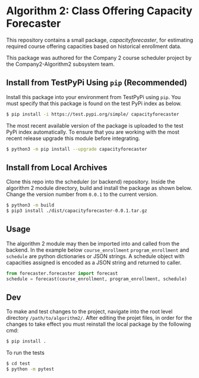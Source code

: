 # Algorithm 2: Class Offering Capacity Forecaster

This repository contains a small package, *capacityforecaster*, for
estimating required course offering capacities based on historical enrollment
data. 

This package was authored for the Company 2 course scheduler project by the Company2-Algorithm2 subsystem team.

## Install from TestPyPi Using `pip` (Recommended)
Install this package into your environment from TestPyPi using `pip`. You must specify that
this package is found on the test PyPi index as below.

```bash
$ pip install -i https://test.pypi.org/simple/ capacityforecaster
```
The most recent available version of the package is uploaded to the test PyPi index automatically.
To ensure that you are working with the most recent release upgrade this module before integrating.

```bash
$ python3 -m pip install --upgrade capacityforecaster
```

## Install from Local Archives

Clone this repo into the scheduler (or backend) repository. Inside the algorithm 2 module directory,
build and install the package as shown below. Change the version number from `0.0.1` to the current
 version.

```bash
$ python3 -m build
$ pip3 install ./dist/capacityforecaster-0.0.1.tar.gz
```

## Usage
The algorithm 2 module may then be imported into and called from the backend. In the example below
`course_enrollment` `program_enrollment` and `schedule` are python dictionaries or
JSON strings. A schedule object with capacities assigned is encoded as a JSON string and returned
to caller.

```python
from forecaster.forecaster import forecast
schedule = forecast(course_enrollment, program_enrollment, schedule)
```

## Dev 

To make and test changes to the project, navigate into the root level directory 
`/path/to/algorithm2/`. After editing the projet files, in order for the changes to take
effect you must reinstall the local package by the following cmd:

```bash
$ pip install . 
```

To run the tests

```bash
$ cd test
$ python -m pytest
```
